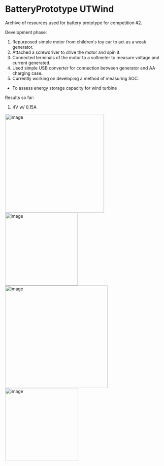 # BatteryPrototype UTWind
Archive of resources used for battery prototype for competition #2.

Development phase:

1. Repurposed simple motor from children's toy car to act as a weak generator.
2. Attached a screwdriver to drive the motor and spin it.
3. Connected terminals of the motor to a voltmeter to measure voltage and current generated.
4. Used simple USB converter for connection between generator and AA charging case.
5. Currently working on developing a method of measuring SOC.
  - To assess energy storage capacity for wind turbine

Results so far:
1. 4V w/ 0.15A

<img width="321" alt="image" src="https://github.com/user-attachments/assets/6a522de5-cf3e-42d6-bbe3-c3d039c459af">
<img width="236" alt="image" src="https://github.com/user-attachments/assets/c418ca91-9465-4018-846a-652df340affa">
<img width="333" alt="image" src="https://github.com/user-attachments/assets/e8f1472a-e94e-493e-8d0e-b7d051714592">
<img width="237" alt="image" src="https://github.com/user-attachments/assets/0e2148fc-6ec8-41c9-ade0-71e8dac8a4c7">



